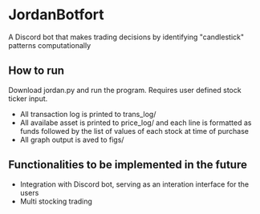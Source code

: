 # JordanBotfort
A Discord bot that makes trading decisions by identifying "candlestick" patterns computationally

## How to run
Download jordan.py and run the program. Requires user defined stock ticker input. 
* All transaction log is printed to trans_log/
* All availabe asset is printed to price_log/ and each line is formatted as funds followed by the list of values of each stock at time of purchase
* All graph output is aved to figs/

## Functionalities to be implemented in the future
* Integration with Discord bot, serving as an interation interface for the users
* Multi stocking trading
